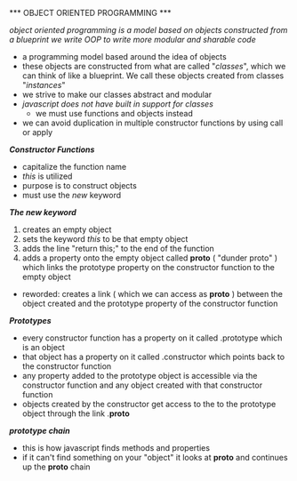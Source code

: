 *** OBJECT ORIENTED PROGRAMMING ***

  *object oriented programming is a model based on objects constructed from a blueprint*
  *we write OOP to write more modular and sharable code*
  - a programming model based around the idea of objects
  - these objects are constructed from what are called
    "*classes*", which we can think of like a blueprint.  We
    call these objects created from classes "*instances*"
  - we strive to make our classes abstract and modular
  - *javascript does not have built in support for classes*
    - we must use functions and objects instead
  - we can avoid duplication in multiple constructor functions by
    using call or apply

  ***Constructor Functions***
  - capitalize the function name
  - *this* is utilized
  - purpose is to construct objects
  - must use the *new* keyword

  ***The new keyword***
  1. creates an empty object
  2. sets the keyword *this* to be that empty object
  3. adds the line "return this;" to the end of the function
  4. adds a property onto the empty object called __proto__
     ( "dunder proto" ) which links the prototype property on
     the constructor function to the empty object
  * reworded: creates a link ( which we can access as __proto__ )
    between the object created and the prototype property of the 
    constructor function

***Prototypes***
  - every constructor function has a property on it called
    .prototype which is an object
  - that object has a property on it called .constructor which
    points back to the constructor function
  - any property added to the prototype object is accessible
    via the constructor function and any object created with that
    constructor function
  - objects created by the constructor get access to the to the
    prototype object through the link .__proto__

***prototype chain***
  - this is how javascript finds methods and properties
  - if it can't find something on your "object" it looks at
    __proto__ and continues up the __proto__ chain